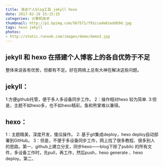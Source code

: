 ```yaml
---
title: 浅谈个人blog工具 jekyll hexo 
date: 2017-02-19 15:15:15
categories: 计算机技术
thumbnail: http://p1.bpimg.com/567571/f91ccade61eddb9d.jpg
tags: hexo jekyll
photos:
- http://static.runoob.com/images/demo/demo3.jpg
---
```


## jekyll 和 hexo 在搭建个人博客上的各自优势于不足
整体来说各有优势，但都有不足。好在网络上总有大神在解决这些问题。
<!-- more -->
## jekyll：
1:方便github托管，便于多人多设备同步工作。
2：操作相对hexo 较为简单.
3:但是，主题不如hexo多，也不如hexo精彩。鱼和熊掌难以兼得。

## hexo：
1：主题精美，深度开发，傻瓜操作。
2: 基于git集成deploy，hexo deploy自动部署到GitHub。
3：但是，不便于多设备同步工作，网上找了很多教程、很多别人的思路。第一、github上建立分支，同步hexo——blog下除了public 的所有文件，多设备工作时，先pull，再工作，然后push，hexo generate 、hexo deploy。第二、

